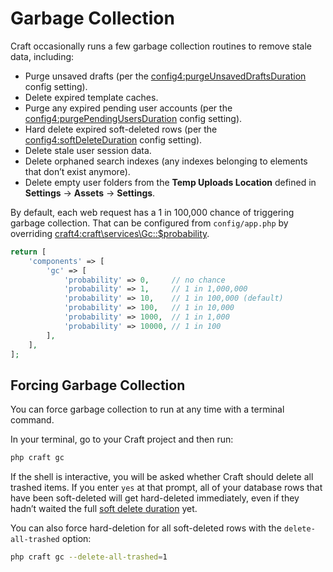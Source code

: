 # Garbage Collection

Craft occasionally runs a few garbage collection routines to remove stale data, including:

- Purge unsaved drafts (per the <config4:purgeUnsavedDraftsDuration> config setting).
- Delete expired template caches.
- Purge any expired pending user accounts (per the <config4:purgePendingUsersDuration> config setting).
- Hard delete expired soft-deleted rows (per the <config4:softDeleteDuration> config setting).
- Delete stale user session data.
- Delete orphaned search indexes (any indexes belonging to elements that don’t exist anymore).
- Delete empty user folders from the **Temp Uploads Location** defined in **Settings** → **Assets** → **Settings**.

By default, each web request has a 1 in 100,000 chance of triggering garbage collection. That can be configured from `config/app.php` by overriding <craft4:craft\services\Gc::$probability>.

```php
return [
    'components' => [
        'gc' => [
            'probability' => 0,     // no chance
            'probability' => 1,     // 1 in 1,000,000
            'probability' => 10,    // 1 in 100,000 (default)
            'probability' => 100,   // 1 in 10,000
            'probability' => 1000,  // 1 in 1,000
            'probability' => 10000, // 1 in 100
        ],
    ],
];
```

## Forcing Garbage Collection

You can force garbage collection to run at any time with a terminal command.

In your terminal, go to your Craft project and then run:

```bash
php craft gc
```

If the shell is interactive, you will be asked whether Craft should delete all trashed items. If you enter `yes` at that prompt, all of your database rows that have been soft-deleted will get hard-deleted immediately, even if they hadn’t waited the full [soft delete duration](config4:softDeleteDuration) yet.

You can also force hard-deletion for all soft-deleted rows with the `delete-all-trashed` option:

```bash
php craft gc --delete-all-trashed=1
```
